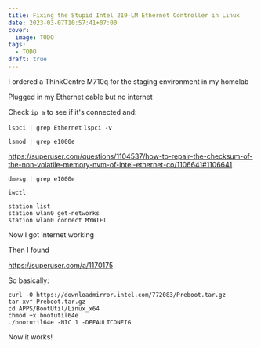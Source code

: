 ```yaml
---
title: Fixing the Stupid Intel 219-LM Ethernet Controller in Linux
date: 2023-03-07T10:57:41+07:00
cover:
  image: TODO
tags:
  - TODO
draft: true
---
```


I ordered a ThinkCentre M710q for the staging environment in my homelab

Plugged in my Ethernet cable but no internet

Check `ip a` to see if it's connected and:


`lspci | grep Ethernet`
`lspci -v`

`lsmod | grep e1000e`

https://superuser.com/questions/1104537/how-to-repair-the-checksum-of-the-non-volatile-memory-nvm-of-intel-ethernet-co/1106641#1106641

`dmesg | grep e1000e`

`iwctl`

```
station list
station wlan0 get-networks
station wlan0 connect MYWIFI
```

Now I got internet working

Then I found

https://superuser.com/a/1170175

So basically:

```
curl -O https://downloadmirror.intel.com/772083/Preboot.tar.gz
tar xvf Preboot.tar.gz
cd APPS/BootUtil/Linux_x64
chmod +x bootutil64e
./bootutil64e -NIC 1 -DEFAULTCONFIG
```

Now it works!

